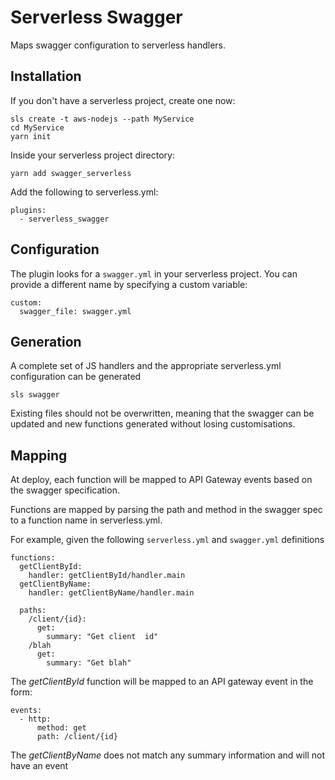 # Serverless Swagger #

Maps swagger configuration to serverless handlers.

## Installation ##

If you don't have a serverless project, create one now:

```
sls create -t aws-nodejs --path MyService
cd MyService
yarn init
```

Inside your serverless project directory:

```
yarn add swagger_serverless
```

Add the following to serverless.yml:

```
plugins:
  - serverless_swagger
```

## Configuration ##

The plugin looks for a `swagger.yml` in your serverless project.
You can provide a different name by specifying a custom variable:

```
custom:
  swagger_file: swagger.yml
```

## Generation ##

A complete set of JS handlers and the appropriate serverless.yml configuration can be generated

```
sls swagger
```
Existing files should not be overwritten, meaning that the swagger can be updated and new functions generated without losing customisations.


## Mapping ##

At deploy, each function will be mapped to API Gateway events based on the swagger specification.

Functions are mapped by parsing the path and method in the swagger spec to a function name in serverless.yml.

For example, given the following `serverless.yml` and `swagger.yml` definitions
```
functions:
  getClientById:
    handler: getClientById/handler.main
  getClientByName:
    handler: getClientByName/handler.main
```

```
  paths:
    /client/{id}:
      get:
        summary: "Get client  id"      
    /blah
      get:
        summary: "Get blah"      
```

The *getClientById* function will be mapped to an API gateway event in the form:

```
events:
  - http:
      method: get
      path: /client/{id}
```

The *getClientByName* does not match any summary information and will not have an event
